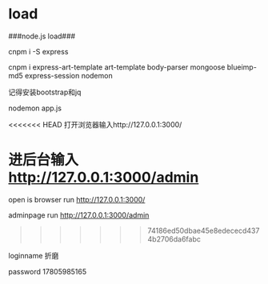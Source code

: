 # load
###node.js load###

cnpm i -S express

cnpm i express-art-template art-template body-parser mongoose blueimp-md5 express-session nodemon

记得安装bootstrap和jq

nodemon app.js

<<<<<<< HEAD
打开浏览器输入http://127.0.0.1:3000/

进后台输入 http://127.0.0.1:3000/admin
=======
open is browser run http://127.0.0.1:3000/

adminpage run http://127.0.0.1:3000/admin
>>>>>>> 74186ed50dbae45e8edececd4374b2706da6fabc

loginname 折磨

password 17805985165

